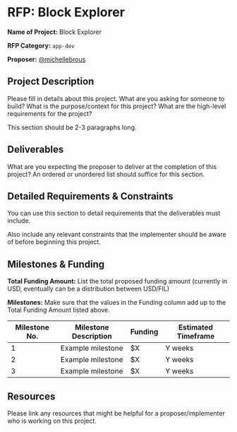 # RFP: Block Explorer

**Name of Project:** Block Explorer

**RFP Category:** `app-dev`

**Proposer:** [@michellebrous](http://github.com/michellebrous)

## Project Description

Please fill in details about this project. What are you asking for someone to build? What is the purpose/context for this project? What are the high-level requirements for the project?

This section should be 2-3 paragraphs long.

## Deliverables

What are you expecting the proposer to deliver at the completion of this project? An ordered or unordered list should suffice for this section.

## Detailed Requirements & Constraints

You can use this section to detail requirements that the deliverables must include.

Also include any relevant constraints that the implementer should be aware of before beginning this project.

## Milestones & Funding

**Total Funding Amount:** List the total proposed funding amount (currently in USD, eventually can be a distribution between USD/FIL)

**Milestones:** Make sure that the values in the Funding column add up to the Total Funding Amount listed above.

| Milestone No. | Milestone Description | Funding | Estimated Timeframe |
| --- | --- | --- | --- |
| 1 | Example milestone | $X | Y weeks |
| 2 | Example milestone | $X | Y weeks |
| 3 | Example milestone | $X | Y weeks |


## Resources

Please link any resources that might be helpful for a proposer/implementer who is working on this project.